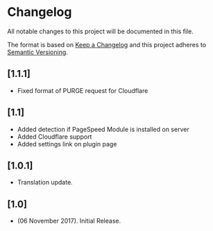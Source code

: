 # Changelog
All notable changes to this project will be documented in this file.

The format is based on [Keep a Changelog](http://keepachangelog.com/)
and this project adheres to [Semantic Versioning](http://semver.org/).

## [1.1.1]
* Fixed format of PURGE request for Cloudflare

## [1.1]
* Added detection if PageSpeed Module is installed on server
* Added Cloudflare support
* Added settings link on plugin page

## [1.0.1]
* Translation update.

## [1.0]
* (06 November 2017). Initial Release.

